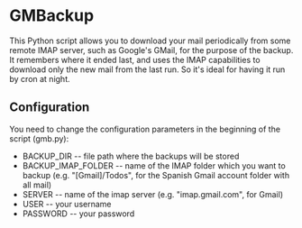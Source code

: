GMBackup
========
This Python script allows you to download your mail periodically from some remote IMAP server, such as Google's GMail, for the purpose of the backup. It remembers where it ended last, and uses the IMAP capabilities to download only the new mail from the last run. So it's ideal for having it run by cron at night.

Configuration
-------------
You need to change the configuration parameters in the beginning of the script (gmb.py):
 * BACKUP_DIR -- file path where the backups will be stored
 * BACKUP_IMAP_FOLDER -- name of the IMAP folder which you want to backup (e.g. "[Gmail]/Todos", for the Spanish Gmail account folder with all mail)
 * SERVER -- name of the imap server (e.g. "imap.gmail.com", for Gmail)
 * USER  -- your username
 * PASSWORD -- your password

